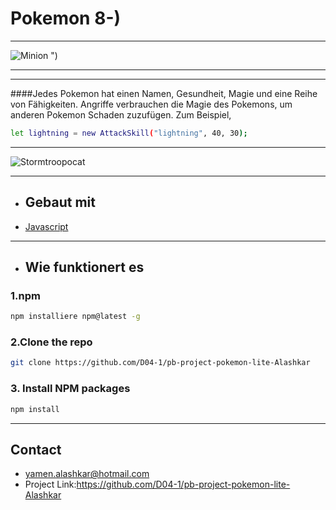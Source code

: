 # Pokemon 8-)

---

![Minion](https://octodex.github.com/images/minion.png)
")

---

---

####Jedes Pokemon hat einen Namen, Gesundheit, Magie und eine Reihe von Fähigkeiten.
Angriffe verbrauchen die Magie des Pokemons, um anderen Pokemon Schaden zuzufügen.
Zum Beispiel,

```bash
let lightning = new AttackSkill("lightning", 40, 30);
```

---

![Stormtroopocat](https://octodex.github.com/images/stormtroopocat.jpg "The Stormtroopocat")

---

- ## Gebaut mit

- [Javascript](https://developer.mozilla.org/de/docs/Web/JavaScript)

---

- ## Wie funktionert es

### 1.npm

```bash
npm installiere npm@latest -g
```

### 2.Clone the repo

```bash
git clone https://github.com/D04-1/pb-project-pokemon-lite-Alashkar
```

### 3. Install NPM packages

```bash
npm install

```

---

## Contact

- yamen.alashkar@hotmail.com
- Project Link:https://github.com/D04-1/pb-project-pokemon-lite-Alashkar

